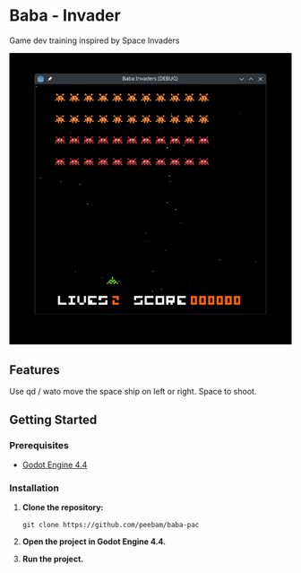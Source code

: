 # Baba - Invader

Game dev training inspired by Space Invaders

![Cover](cover.png)

## Features

Use qd / wato move the space ship on left or right. Space to shoot.

## Getting Started

### Prerequisites

- [Godot Engine 4.4](https://godotengine.org/download)

### Installation

1. **Clone the repository:**

    ```
    git clone https://github.com/peebam/baba-pac
    ```

2. **Open the project in Godot Engine 4.4.**

3. **Run the project.**
